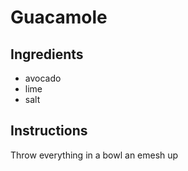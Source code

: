 # Guacamole
## Ingredients
* avocado
* lime
* salt
## Instructions
Throw everything in a bowl an emesh up
